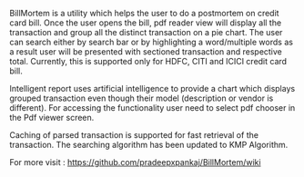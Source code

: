 BillMortem is a utility which helps the user to do a postmortem on credit card bill. Once the user opens the bill, pdf reader view will display all the transaction and group all the distinct transaction on a pie chart. The user can search either by search bar or by highlighting a word/multiple words as a result user will be presented with sectioned transaction and respective total. Currently, this is supported only for HDFC, CITI and ICICI credit card bill.

Intelligent report uses artificial intelligence to provide a chart which displays grouped transaction even though their model (description or vendor is different). For accessing the functionality user need to select pdf chooser in the Pdf viewer screen.

Caching of parsed transaction is supported for fast retrieval of the transaction. The searching algorithm has been updated to KMP Algorithm.

For more visit : https://github.com/pradeepxpankaj/BillMortem/wiki